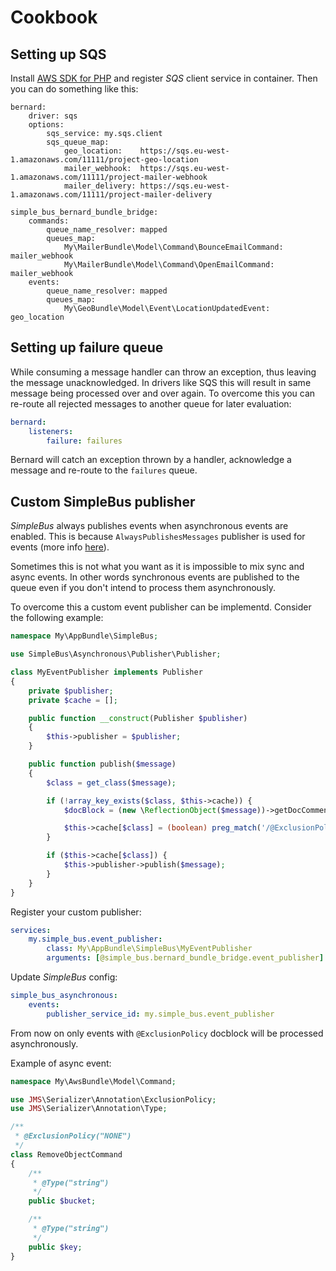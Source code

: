# Cookbook

## Setting up SQS

Install [AWS SDK for PHP](https://aws.amazon.com/sdk-for-php/) and register _SQS_ client service in container. Then you can do something like this:

```yaml:
bernard:
    driver: sqs
    options:
        sqs_service: my.sqs.client
        sqs_queue_map: 
            geo_location:    https://sqs.eu-west-1.amazonaws.com/11111/project-geo-location
            mailer_webhook:  https://sqs.eu-west-1.amazonaws.com/11111/project-mailer-webhook
            mailer_delivery: https://sqs.eu-west-1.amazonaws.com/11111/project-mailer-delivery

simple_bus_bernard_bundle_bridge:
    commands:
        queue_name_resolver: mapped
        queues_map:
            My\MailerBundle\Model\Command\BounceEmailCommand: mailer_webhook
            My\MailerBundle\Model\Command\OpenEmailCommand:   mailer_webhook
    events:
        queue_name_resolver: mapped
        queues_map:
            My\GeoBundle\Model\Event\LocationUpdatedEvent: geo_location
```

## Setting up failure queue

While consuming a message handler can throw an exception, thus leaving the message unacknowledged. In drivers like SQS this will result in same message being processed over and over again. To overcome this you can re-route all rejected messages to another queue for later evaluation:

```yaml
bernard:
    listeners:
        failure: failures
```

Bernard will catch an exception thrown by a handler, acknowledge a message and re-route to the `failures` queue. 

## Custom SimpleBus publisher

_SimpleBus_ always publishes events when asynchronous events are enabled. This is because `AlwaysPublishesMessages` publisher is used for events (more info [here](http://simplebus.github.io/Asynchronous/doc/publishing_messages.html)).

Sometimes this is not what you want as it is impossible to mix sync and async events. In other words synchronous events are published to the queue even if you don't intend to process them asynchronously.

To overcome this a custom event publisher can be implementd. Consider the following example:

```php
namespace My\AppBundle\SimpleBus;

use SimpleBus\Asynchronous\Publisher\Publisher;

class MyEventPublisher implements Publisher
{
    private $publisher;
    private $cache = [];

    public function __construct(Publisher $publisher)
    {
        $this->publisher = $publisher;
    }

    public function publish($message)
    {
        $class = get_class($message);

        if (!array_key_exists($class, $this->cache)) {
            $docBlock = (new \ReflectionObject($message))->getDocComment();

            $this->cache[$class] = (boolean) preg_match('/@ExclusionPolicy\(/', $docBlock);
        }

        if ($this->cache[$class]) {
            $this->publisher->publish($message);
        }
    }
}
```

Register your custom publisher:

```yaml
services:
    my.simple_bus.event_publisher:
        class: My\AppBundle\SimpleBus\MyEventPublisher
        arguments: [@simple_bus.bernard_bundle_bridge.event_publisher]
```

Update _SimpleBus_ config:

```yaml
simple_bus_asynchronous:
    events:
        publisher_service_id: my.simple_bus.event_publisher
```

From now on only events with `@ExclusionPolicy` docblock will be processed asynchronously.

Example of async event:

```php
namespace My\AwsBundle\Model\Command;

use JMS\Serializer\Annotation\ExclusionPolicy;
use JMS\Serializer\Annotation\Type;

/**
 * @ExclusionPolicy("NONE")
 */
class RemoveObjectCommand
{
    /**
     * @Type("string")
     */
    public $bucket;

    /**
     * @Type("string")
     */
    public $key;
}

```

